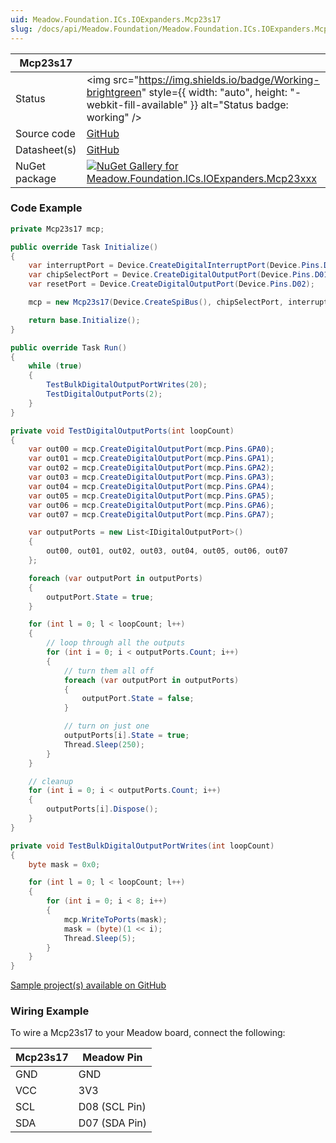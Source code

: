 ```yaml
---
uid: Meadow.Foundation.ICs.IOExpanders.Mcp23s17
slug: /docs/api/Meadow.Foundation/Meadow.Foundation.ICs.IOExpanders.Mcp23s17
---
```


| Mcp23s17 | |
|--------|--------|
| Status | <img src="https://img.shields.io/badge/Working-brightgreen" style={{ width: "auto", height: "-webkit-fill-available" }} alt="Status badge: working" /> |
| Source code | [GitHub](https://github.com/WildernessLabs/Meadow.Foundation/tree/main/Source/Meadow.Foundation.Peripherals/ICs.IOExpanders.Mcp23xxx) |
| Datasheet(s) | [GitHub](https://github.com/WildernessLabs/Meadow.Foundation/tree/main/Source/Meadow.Foundation.Peripherals/ICs.IOExpanders.Mcp23xxx/Datasheet) |
| NuGet package | <a href="https://www.nuget.org/packages/Meadow.Foundation.ICs.IOExpanders.Mcp23xxx/" target="_blank"><img src="https://img.shields.io/nuget/v/Meadow.Foundation.ICs.IOExpanders.Mcp23xxx.svg?label=Meadow.Foundation.ICs.IOExpanders.Mcp23xxx" alt="NuGet Gallery for Meadow.Foundation.ICs.IOExpanders.Mcp23xxx" /></a> |

### Code Example

```csharp
private Mcp23s17 mcp;

public override Task Initialize()
{
    var interruptPort = Device.CreateDigitalInterruptPort(Device.Pins.D00, InterruptMode.EdgeRising);
    var chipSelectPort = Device.CreateDigitalOutputPort(Device.Pins.D01);
    var resetPort = Device.CreateDigitalOutputPort(Device.Pins.D02);

    mcp = new Mcp23s17(Device.CreateSpiBus(), chipSelectPort, interruptPort, resetPort);

    return base.Initialize();
}

public override Task Run()
{
    while (true)
    {
        TestBulkDigitalOutputPortWrites(20);
        TestDigitalOutputPorts(2);
    }
}

private void TestDigitalOutputPorts(int loopCount)
{
    var out00 = mcp.CreateDigitalOutputPort(mcp.Pins.GPA0);
    var out01 = mcp.CreateDigitalOutputPort(mcp.Pins.GPA1);
    var out02 = mcp.CreateDigitalOutputPort(mcp.Pins.GPA2);
    var out03 = mcp.CreateDigitalOutputPort(mcp.Pins.GPA3);
    var out04 = mcp.CreateDigitalOutputPort(mcp.Pins.GPA4);
    var out05 = mcp.CreateDigitalOutputPort(mcp.Pins.GPA5);
    var out06 = mcp.CreateDigitalOutputPort(mcp.Pins.GPA6);
    var out07 = mcp.CreateDigitalOutputPort(mcp.Pins.GPA7);

    var outputPorts = new List<IDigitalOutputPort>()
    {
        out00, out01, out02, out03, out04, out05, out06, out07
    };

    foreach (var outputPort in outputPorts)
    {
        outputPort.State = true;
    }

    for (int l = 0; l < loopCount; l++)
    {
        // loop through all the outputs
        for (int i = 0; i < outputPorts.Count; i++)
        {
            // turn them all off
            foreach (var outputPort in outputPorts)
            {
                outputPort.State = false;
            }

            // turn on just one
            outputPorts[i].State = true;
            Thread.Sleep(250);
        }
    }

    // cleanup
    for (int i = 0; i < outputPorts.Count; i++)
    {
        outputPorts[i].Dispose();
    }
}

private void TestBulkDigitalOutputPortWrites(int loopCount)
{
    byte mask = 0x0;

    for (int l = 0; l < loopCount; l++)
    {
        for (int i = 0; i < 8; i++)
        {
            mcp.WriteToPorts(mask);
            mask = (byte)(1 << i);
            Thread.Sleep(5);
        }
    }
}
```

[Sample project(s) available on GitHub](https://github.com/WildernessLabs/Meadow.Foundation/tree/main/Source/Meadow.Foundation.Peripherals/ICs.IOExpanders.Mcp23xxx/Samples/Mcp23s17_Sample)

### Wiring Example

To wire a Mcp23s17 to your Meadow board, connect the following:

| Mcp23s17  | Meadow Pin    |
|---------|---------------|
| GND     | GND           |
| VCC     | 3V3           |
| SCL     | D08 (SCL Pin) |
| SDA     | D07 (SDA Pin) |
